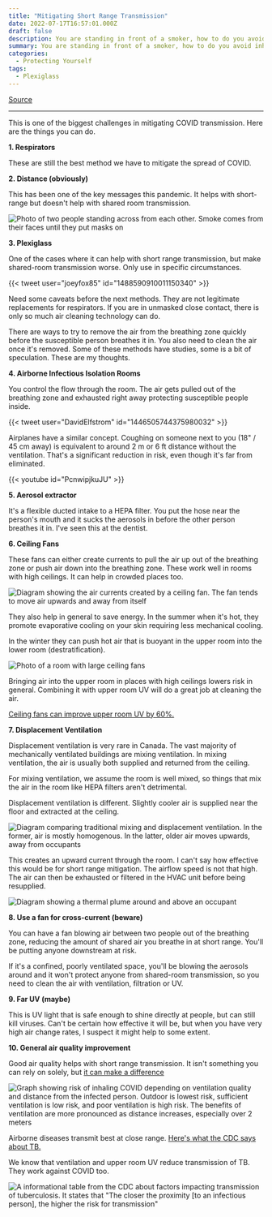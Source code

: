 ```yaml
---
title: "Mitigating Short Range Transmission"
date: 2022-07-17T16:57:01.000Z
draft: false
description: You are standing in front of a smoker, how to do you avoid inhaling the smoke?
summary: You are standing in front of a smoker, how to do you avoid inhaling the smoke?
categories:
  - Protecting Yourself
tags:
  - Plexiglass
---
```

[Source](https://twitter.com/joeyfox85/status/1548713392273330178)

---

This is one of the biggest challenges in mitigating COVID transmission. Here are the things you can do.

**1. Respirators**

These are still the best method we have to mitigate the spread of COVID.

**2. Distance (obviously)**

This has been one of the key messages this pandemic. It helps with short-range but doesn't help with shared room transmission.

![Photo of two people standing across from each other. Smoke comes from their faces until they put masks on](/covid-air/masks-smoke.jpg)

**3. Plexiglass**

One of the cases where it can help with short range transmission, but make shared-room transmission worse. Only use in specific circumstances.

{{< tweet user="joeyfox85" id="1488590910011150340" >}}

Need some caveats before the next methods. They are not legitimate replacements for respirators. If you are in unmasked close contact, there is only so much air cleaning technology can do.

There are ways to try to remove the air from the breathing zone quickly before the susceptible person breathes it in. You also need to clean the air once it's removed. Some of these methods have studies, some is a bit of speculation. These are my thoughts.

**4. Airborne Infectious Isolation Rooms**

You control the flow through the room. The air gets pulled out of the breathing zone and exhausted right away protecting susceptible people inside.

{{< tweet user="DavidElfstrom" id="1446505744375980032" >}}

Airplanes have a similar concept. Coughing on someone next to you (18" / 45 cm away) is equivalent to around 2 m or 6 ft distance without the ventilation. That's a significant reduction in risk, even though it's far from eliminated.

{{< youtube id="PcnwipjkuJU" >}}

**5. Aerosol extractor**

It's a flexible ducted intake to a HEPA filter. You put the hose near the person's mouth and it sucks the aerosols in before the other person breathes it in. I've seen this at the dentist.

**6. Ceiling Fans**

These fans can either create currents to pull the air up out of the breathing zone or push air down into the breathing zone. These work well in rooms with high ceilings. It can help in crowded places too.

![Diagram showing the air currents created by a ceiling fan. The fan tends to move air upwards and away from itself](/covid-air/ceiling-fan.png)

They also help in general to save energy. In the summer when it's hot, they promote evaporative cooling on your skin requiring less mechanical cooling.

In the winter they can push hot air that is buoyant in the upper room into the lower room (destratification).

![Photo of a room with large ceiling fans](/covid-air/ceiling-fan-2.png)

Bringing air into the upper room in places with high ceilings lowers risk in general. Combining it with upper room UV will do a great job at cleaning the air. 

[Ceiling fans can improve upper room UV by 60%.](https://www.nxtbook.com/nxtbooks/ashrae/ashraejournal_amca_2020october/index.php?startid=11#/p/10)

**7. Displacement Ventilation**

Displacement ventilation is very rare in Canada. The vast majority of mechanically ventilated buildings are mixing ventilation. In mixing ventilation, the air is usually both supplied and returned from the ceiling.

For mixing ventilation, we assume the room is well mixed, so things that mix the air in the room like HEPA filters aren't detrimental.

Displacement ventilation is different. Slightly cooler air is supplied near the floor and extracted at the ceiling.

![Diagram comparing traditional mixing and displacement ventilation. In the former, air is mostly homogenous. In the latter, older air moves upwards, away from occupants](/covid-air/displacement-ventilation.jpg)

This creates an upward current through the room. I can't say how effective this would be for short range mitigation. The airflow speed is not that high. The air can then be exhausted or filtered in the HVAC unit before being resupplied.

![Diagram showing a thermal plume around and above an occupant](/covid-air/displacement-ventilation-2.jpg)

**8. Use a fan for cross-current (beware)**

You can have a fan blowing air between two people out of the breathing zone, reducing the amount of shared air you breathe in at short range. You'll be putting anyone downstream at risk. 

If it's a confined, poorly ventilated space, you'll be blowing the aerosols around and it won't protect anyone from shared-room transmission, so you need to clean the air with ventilation, filtration or UV.

**9. Far UV (maybe)**

This is UV light that is safe enough to shine directly at people, but can still kill viruses. Can't be certain how effective it will be, but when you have very high air change rates, I suspect it might help to some extent.

**10. General air quality improvement**

Good air quality helps with short range transmission. It isn't something you can rely on solely, but [it can make a difference](https://onlinelibrary.wiley.com/doi/full/10.1111/ina.12946)

![Graph showing risk of inhaling COVID depending on ventilation quality and distance from the infected person. Outdoor is lowest risk, sufficient ventilation is low risk, and poor ventilation is high risk. The benefits of ventilation are more pronounced as distance increases, especially over 2 meters](/covid-air/inhalation-risk.jpg)

Airborne diseases transmit best at close range. [Here's what the CDC says about TB.](https://www.cdc.gov/tb/education/corecurr/pdf/chapter2.pdf)

We know that ventilation and upper room UV reduce transmission of TB. They work against COVID too.

![A informational table from the CDC about factors impacting transmission of tuberculosis. It states that "The closer the proximity [to an infectious person], the higher the risk for transmission"](/covid-air/cdc-proximity.png)